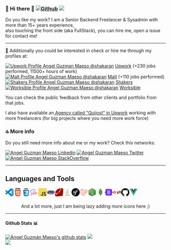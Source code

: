 ### 💫 Hi there 👋 [![Github](https://img.shields.io/github/followers/shakaran?label=Follow%20Me&style=social)](https://github.com/shakaran) [![](https://visitcount.itsvg.in/api?id=shakaran&icon=2&color=13)](https://visitcount.itsvg.in)
Do you like my work? I am a Senior Backend Freelancer & Sysadmin with more than 15+ years experience, <br />
also touching the front side (aka FullStack), you can hire me, open a issue for contact me!

___

🔭 Additionally you could be interested in check or hire me through my profiles at:

<a href="https://www.upwork.com/fl/angelguzmanmaeso#/"><img alt="Upwork Profile Angel Guzman Maeso @shakaran" width="18px" src="https://static-00.iconduck.com/assets.00/upwork-icon-512x512-myk0wgad.png" /></a> [Upwork](https://www.upwork.com/fl/angelguzmanmaeso#/) (+230 jobs performed, 11500+ hours of work)<br />
<a href="https://www.malt.es/profile/angelguzmanmaeso"><img alt="Malt Profile Angel Guzman Maeso @shakaran" width="18px" src="https://dam.malt.com/rebranding2020/malt-logo/icon-76x76" /></a> [Malt](https://www.malt.es/profile/angelguzmanmaeso) (+110 jobs performed)<br />
<a href="https://www.shakersworks.com"><img alt="Shakers Profile Angel Guzman Maeso @shakaran" width="18px" src="https://app.shakersworks.com/favicon.png" /></a>
[Shakers](https://www.shakersworks.com/) <br />
<a href="https://worksible.com/shakaran"><img alt="Worksible Profile Angel Guzman Maeso @shakaran" width="18px" src="https://worksible.com/assets/imgs/logo/logo_azul.png" /></a> [Worksible](https://worksible.com/)

You can check the public feedback from other clients and portfolio from that jobs.

I also have available an[ Agency called "Quijost" in Upwork](https://www.upwork.com/agencies/~01e2bf90f3bee0bd9f) working with more freelancers (for big projects where you need more work force)

### 🔝 More info

Do you still need more info about me or my work? Check this networks:

[![Angel Guzman Maeso Linkedin](https://img.shields.io/badge/LinkedIn-0077B5?style=for-the-badge&logo=linkedin&logoColor=white)](https://www.linkedin.com/in/angelguzmanmaeso/)
[![Angel Guzman Maeso Twitter](https://img.shields.io/badge/Twitter-1DA1F2?style=for-the-badge&logo=twitter&logoColor=white)](https://twitter.com/shakaran87)
[![Angel Guzman Maeso StackOverflow](https://img.shields.io/badge/StackOverflow-F48024?style=for-the-badge&logo=stackoverflow&logoColor=white)](http://stackoverflow.com/users/368489/shakaran)
<!--[![Angel Guzman Maeso YouTube](https://img.shields.io/badge/YouTube-FF0000?style=for-the-badge&logo=youtube&logoColor=white)](https://www.youtube.com/shakaran)
[![Angel Guzman Maeso Twitch](https://img.shields.io/badge/Twitch-6441A4?style=for-the-badge&logo=twitch&logoColor=white)](https://www.twitch.tv/shakaran87)-->
<!--


- 🔭 I’m currently working on ...
- 🌱 I’m currently learning ...
- 👯 I’m looking to collaborate on ...
- 🤔 I’m looking for help with ...
- 💬 Ask me about ...
- 📫 How to reach me: ...
- 😄 Pronouns: ...
- ⚡ Fun fact: ...
-->

___

<h2>Languages and Tools</h2>
<img align="left" alt="Visual Studio Code" width="26px" src="https://raw.githubusercontent.com/github/explore/80688e429a7d4ef2fca1e82350fe8e3517d3494d/topics/visual-studio-code/visual-studio-code.png" />
<img align="left" alt="HTML5" width="26px" src="https://raw.githubusercontent.com/github/explore/80688e429a7d4ef2fca1e82350fe8e3517d3494d/topics/html/html.png" />
<img align="left" alt="CSS3" width="26px" src="https://raw.githubusercontent.com/github/explore/80688e429a7d4ef2fca1e82350fe8e3517d3494d/topics/css/css.png" />
<img align="left" alt="Sass" width="26px" src="https://raw.githubusercontent.com/github/explore/80688e429a7d4ef2fca1e82350fe8e3517d3494d/topics/sass/sass.png" />
<img align="left" alt="JavaScript" width="26px" src="https://raw.githubusercontent.com/github/explore/80688e429a7d4ef2fca1e82350fe8e3517d3494d/topics/javascript/javascript.png" />
<img align="left" alt="PHP" width="26px" src="https://raw.githubusercontent.com/github/explore/80688e429a7d4ef2fca1e82350fe8e3517d3494d/topics/php/php.png" />
<img align="left" alt="ruby" width="26px" src="https://raw.githubusercontent.com/github/explore/80688e429a7d4ef2fca1e82350fe8e3517d3494d/topics/ruby/ruby.png" />
<img align="left" alt="java" width="26px" src="https://raw.githubusercontent.com/github/explore/80688e429a7d4ef2fca1e82350fe8e3517d3494d/topics/java/java.png" />
<img align="left" alt="symfony" width="26px" src="https://raw.githubusercontent.com/github/explore/80688e429a7d4ef2fca1e82350fe8e3517d3494d/topics/symfony/symfony.png" />
<img align="left" alt="laravel" width="26px" src="https://raw.githubusercontent.com/github/explore/80688e429a7d4ef2fca1e82350fe8e3517d3494d/topics/laravel/laravel.png" />
<img align="left" alt="Node.js" width="26px" src="https://raw.githubusercontent.com/github/explore/80688e429a7d4ef2fca1e82350fe8e3517d3494d/topics/nodejs/nodejs.png" />
<img align="left" alt="MongoDB" width="26px" src="https://raw.githubusercontent.com/devicons/devicon/master/icons/mongodb/mongodb-original.svg" />
<img align="left" alt="Bootstrap" width="26px" src="https://raw.githubusercontent.com/devicons/devicon/master/icons/bootstrap/bootstrap-plain.svg" />
<img align="left" alt="Git" width="26px" src="https://raw.githubusercontent.com/github/explore/80688e429a7d4ef2fca1e82350fe8e3517d3494d/topics/git/git.png" />
<img align="left" alt="GitHub" width="26px" src="https://raw.githubusercontent.com/github/explore/78df643247d429f6cc873026c0622819ad797942/topics/github/github.png" />
<img align="left" alt="Vue.js" width="26px" src="https://raw.githubusercontent.com/devicons/devicon/master/icons/vuejs/vuejs-original.svg" />

<!--
[![JavaScript](https://img.shields.io/badge/JavaScript-F7DF1E?style=for-the-badge&logo=javascript&logoColor=white&labelColor=101010)]()
[![Node.JS](https://img.shields.io/badge/Node.JS-339933?style=for-the-badge&logo=node.js&logoColor=white&labelColor=101010)]()
[![Leaflet](https://img.shields.io/badge/Leaflet-199900?style=for-the-badge&logo=leaflet&logoColor=white&labelColor=101010)]()
[![Postman](https://img.shields.io/badge/Postman-FF6C37?style=for-the-badge&logo=postman&logoColor=white&labelColor=101010)]()
[![GitHub](https://img.shields.io/badge/GitHub-181717?style=for-the-badge&logo=github&logoColor=white&labelColor=101010)]()
[![MongoDB](https://img.shields.io/badge/MongoDB-47A248?style=for-the-badge&logo=mongodb&logoColor=white&labelColor=101010)]()
[![MySQL](https://img.shields.io/badge/MySQL-4479A1?style=for-the-badge&logo=mysql&logoColor=white&labelColor=101010)]()
[![Auth0](https://img.shields.io/badge/Auth0-EB5424?style=for-the-badge&logo=auth0&logoColor=white&labelColor=101010)]()
[![Google Analytics](https://img.shields.io/badge/Google_Analytics-4479A1?style=for-the-badge&logo=googleanalytics&logoColor=white&labelColor=101010)]()
-->

<br /><br />
<div align="center">And a lot more, just I am being lazy adding more icons here ;)</div>

___

#### Github Stats 📊

[![Ángel Guzmán Maeso's github stats](https://github-readme-stats.vercel.app/api?username=shakaran&include_all_commits=true&show_icons=true&theme=onedark&count_private=true)](https://github.com/shakaran/)
![](https://github-readme-streak-stats.herokuapp.com/?user=shakaran&theme=onedark&hide_border=false)<br/>
![](https://github-readme-stats.vercel.app/api/top-langs/?username=shakaran&theme=onedark&hide_border=false&include_all_commits=true&count_private=true&layout=compact)

